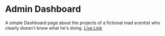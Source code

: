 # Admin Dashboard
A simple Dashboard page about the projects of a fictional mad scentist who clearly doesn't know what he's doing.
[Live Link](https://tarkanv.github.io/admin-dashboard/)
